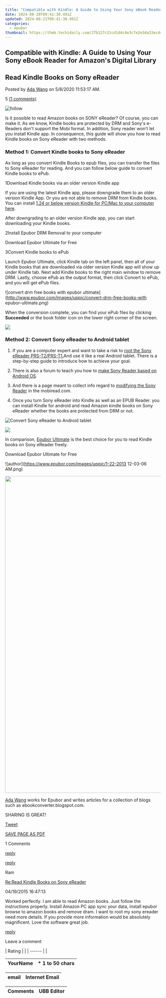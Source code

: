 ```yaml
---
title: "Compatible with Kindle: A Guide to Using Your Sony eBook Reader for Amazon's Digital Library"
date: 2024-08-20T09:41:30.491Z
updated: 2024-08-21T09:41:30.491Z
categories:
  - epubor
thumbnail: https://thmb.techidaily.com/27b127c31cd1d4c4e3c7e2e3da33ec44af88b4b625ba034a78a3512eb4d83268.jpg
---
```


## Compatible with Kindle: A Guide to Using Your Sony eBook Reader for Amazon's Digital Library

## Read Kindle Books on Sony eReader

Posted by [Ada Wang](https://plus.google.com/+AdaWang/posts) on 5/8/2020 11:53:17 AM.

5 [(1 comments)](http://www.epubor.com/#comment-area) 



![follow](http://www.epubor.com/images/follow.png)

Is it possible to read Amazon books on SONY eReader? Of course, you can make it. As we know, Kindle books are protected by DRM and Sony's e-Readers don't support the Mobi format. In addition, Sony reader won't let you install Kindle app. In consequence, this guide will show you how to read Kindle books on Sony eReader with two methods.

### Method 1: Convert Kindle books to Sony eReader

As long as you convert Kindle Books to epub files, you can transfer the files to Sony eReader for reading. And you can follow below guide to convert Kindle books to ePub.

1Download Kindle books via an older version Kindle app

If you are using the latest Kindle app, please downgrade them to an older version Kindle App. Or you are not able to remove DRM from Kindle books. You can install [1.24 or below version Kindle for PC/Mac to your computer here](https://tools.techidaily.com/epubor/products/). 

After downgrading to an older version Kindle app, you can start downloading your Kindle books.

2Install Epubor DRM Removal to your computer

Download Epubor Ultimate for Free

[](https://tools.techidaily.com/epubor/ultimate/) [](https://tools.techidaily.com/epubor/ultimate/) 

3Convert Kindle books to ePub

Launch Epubor Ultimate, click Kindle tab on the left panel, then all of your Kindle books that are downloaded via older version Kindle app will show up under Kindle tab. Next add Kindle books to the right main window to remove DRM. Lastly, choose ePub as the output format, then click Convert to ePub, and you will get ePub files. 

![convert drm free books with epubor ultimate](http://www.epubor.com/images/uppic/convert-drm-free-books-with epubor-ultimate.png)

When the conversion complete, you can find your ePub files by clicking **Succeeded** or the book folder icon on the lower right corner of the screen. 

<!-- affiliate ads begin -->
<a href="https://secure.2checkout.com/order/checkout.php?PRODS=3851691&QTY=1&AFFILIATE=108875&CART=1"><img src="http://www.aiseesoft.com/avangate/30p/banner.jpg" border="0"></a>
<!-- affiliate ads end -->
### Method 2: Convert Sony eReader to Android tablet

1) If you are a computer expert and want to take a risk to [root the Sony eReader PRS-T2/PRS-T1\.](http://www.the-digital-reader.com/2012/10/10/sony-reader-prs-t2-hacked-not-yet-stable-enough-for-prime-time/?utm%5Fsource=feedburner&utm%5Fmedium=feed&utm%5Fcampaign=Feed%3A+TheDigitalReader+%28The+Digital+Reader%29#.U0UX3fmSzh5)And use it like a real Android tablet. There is a step-by-step guide to introduce how to achieve your goal.

2) There is also a forum to teach you how to [make Sony Reader based on Android OS](http://www.the-ebook.org/forum/viewtopic.php?t=25360&sid=f2009c71a690d414805e288e6ac0c992).

3) And there is a page meant to collect info regard to [modifying the Sony Reader](http://wiki.mobileread.com/wiki/PRST1%5FRooting%5Fand%5FTweaks#Rupor.27s%5FRoot%5FPackage) in the mobiread.com.

4) Once you turn Sony eReader into Kindle as well as an EPUB Reader. you can install Kindle for android and read Amazon kindle books on Sony eReader whether the books are protected from DRM or not.

![Convert Sony eReader to Android tablet](http://www.epubor.com/images/uppic/Convert-Sony-eReader-to-Android-tablet.jpg)

<!-- affiliate ads begin -->
<a href="https://secure.2checkout.com/order/checkout.php?PRODS=33729450&QTY=1&AFFILIATE=108875&CART=1"><img src="https://secure.avangate.com/images/merchant/7f687767ccf20fcea1c9dc4a5adc2326/Digisigner_banner_728_x_90_color_version.png" border="0"></a>
<!-- affiliate ads end -->
In comparison, [Epubor Ultimate](https://tools.techidaily.com/epubor/ultimate/) is the best choice for you to read Kindle books on Sony eReader freely. 

Download Epubor Ultimate for Free

[](https://tools.techidaily.com/epubor/ultimate/) [](https://tools.techidaily.com/epubor/ultimate/) 

![author](https://www.epubor.com/images/uppic/1-22-2013 12-03-06 AM.png)

<!-- affiliate ads begin -->
<a href="https://ephamedtechinc.pxf.io/c/5597632/2097466/26400?prodsku=B700" target="_top" id="2097466"><img src="//a.impactradius-go.com/display-ad/26400-2097466" border="0" alt="" width="2048" height="1024"/></a><img height="0" width="0" src="https://imp.pxf.io/i/5597632/2097466/26400" style="position:absolute;visibility:hidden;" border="0" />
<!-- affiliate ads end -->
[Ada Wang](https://plus.google.com/+AdaWang/posts) works for Epubor and writes articles for a collection of blogs such as ebookconverter.blogspot.com.

SHARING IS GREAT!

[Tweet](https://twitter.com/share) 

[SAVE PAGE AS PDF](https://tools.techidaily.com/epubor/reader/) 



1 Comments

[reply](https://tools.techidaily.com/epubor/products/) 

[reply](https://tools.techidaily.com/epubor/products/) 

Ram

[Re:Read Kindle Books on Sony eReader](https://tools.techidaily.com/epubor/products/)

04/19/2015 16:47:13

Worked perfectly. I am able to read Amazon books. Just follow the instructions properly. Install Amazon PC app sync your data, install epubor browse to amazon books and remove dram. I want to root my sony ereader need more details. If you provide more information would be absolutely magnificent. Love the software great job.

[reply](https://tools.techidaily.com/epubor/products/) 

Leave a comment

| Rating |  |
| ------ |  |

| YourName | \*  1 to 50 chars |
| -------- | ----------------- |

| email | Internet Email |
| ----- | -------------- |

| Comments | UBB Editor |
| -------- | ---------- |

<ins class="adsbygoogle"
     style="display:block"
     data-ad-format="autorelaxed"
     data-ad-client="ca-pub-7571918770474297"
     data-ad-slot="1223367746"></ins>



<ins class="adsbygoogle"
     style="display:block"
     data-ad-client="ca-pub-7571918770474297"
     data-ad-slot="8358498916"
     data-ad-format="auto"
     data-full-width-responsive="true"></ins>
